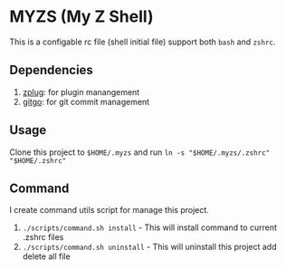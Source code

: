 # MYZS (My Z Shell)

This is a configable rc file (shell initial file) support both `bash` and `zshrc`.

## Dependencies

1. [zplug](https://github.com/zplug/zplug): for plugin manangement
2. [gitgo](https://github.com/kamontat/gitgo): for git commit management

## Usage

Clone this project to `$HOME/.myzs` and run `ln -s "$HOME/.myzs/.zshrc" "$HOME/.zshrc"`

## Command

I create command utils script for manage this project.

1. `./scripts/command.sh install` - This will install command to current .zshrc files
2. `./scripts/command.sh uninstall` - This will uninstall this project add delete all file
